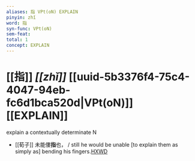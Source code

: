 ```yaml
---
aliases: 指 VPt(oN) EXPLAIN
pinyin: zhǐ
word: 指
syn-func: VPt(oN)
sem-feat: 
total: 1
concept: EXPLAIN 
---
```

# [[指]] *[[zhǐ]]*  [[uuid-5b3376f4-75c4-4047-94eb-fc6d1bca520d|VPt(oN)]] [[EXPLAIN]]
explain a contextually determinate N
 - [[荀子]] 未能僂**指**也，
                     / still he would be unable [to explain them as simply as] bending his fingers.[HXWD](https://hxwd.org/textview.html?location=KR3a0002_tls_008-6a.27)